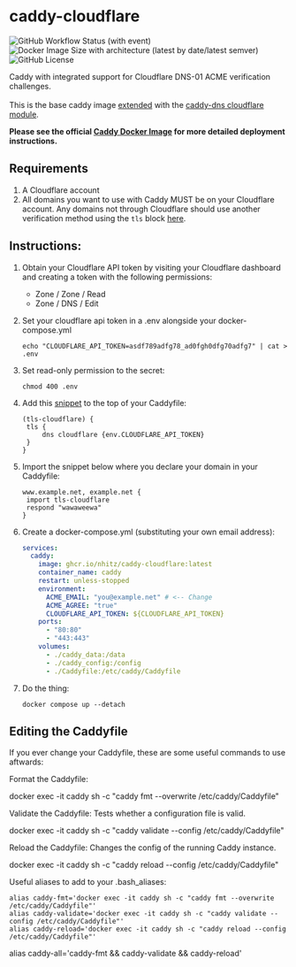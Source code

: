# caddy-cloudflare

![GitHub Workflow Status (with event)](https://img.shields.io/github/actions/workflow/status/nhitz/caddy-cloudflare/build-and-push.yml)
![Docker Image Size with architecture (latest by date/latest semver)](https://img.shields.io/docker/image-size/liquidgoat/caddy-cloudflare?arch=arm64&logo=caddy&logoColor=green&link=https%3A%2F%2Fhub.docker.com%2Frepository%2Fdocker%2Fliquidgoat%2Fcaddy-cloudflare%2Fgeneral)
![GitHub License](https://img.shields.io/github/license/nhitz/caddy-cloudflare)

Caddy with integrated support for Cloudflare DNS-01 ACME verification challenges.<br>  
This is the base caddy image [extended](https://caddyserver.com/docs/extending-caddy) with the [caddy-dns cloudflare module](https://github.com/caddy-dns/cloudflare).

**Please see the official [Caddy Docker Image](https://hub.docker.com/_/caddy) for more detailed deployment instructions.**

## Requirements

1. A Cloudflare account
2. All domains you want to use with Caddy MUST be on your Cloudflare account. Any domains not through Cloudflare should use another verification method using the `tls` block [here](https://caddyserver.com/docs/caddyfile/directives/tls).

## Instructions:

1. Obtain your Cloudflare API token by visiting your Cloudflare dashboard and creating a token with the following permissions:

   - Zone / Zone / Read
   - Zone / DNS / Edit

2. Set your cloudflare api token in a .env alongside your docker-compose.yml

   ```
   echo "CLOUDFLARE_API_TOKEN=asdf789adfg78_ad0fgh0dfg70adfg7" | cat > .env
   ```

3. Set read-only permission to the secret:

   ```
   chmod 400 .env
   ```

4. Add this [snippet](https://caddyserver.com/docs/caddyfile/directives/tls#tls:~:text=Enable%20the%20DNS%20challenge%20for%20a%20domain%20managed%20on%20Cloudflare%20with%20account%20credentials%20in%20an%20environment%20variable.%20This%20unlocks%20wildcard%20certificate%20support%2C%20which%20requires%20DNS%20validation%3A) to the top of your Caddyfile:

   ```Caddyfile
   (tls-cloudflare) {
   	tls {
   		dns cloudflare {env.CLOUDFLARE_API_TOKEN}
   	}
   }
   ```

5. Import the snippet below where you declare your domain in your Caddyfile:

   ```Caddyfile
   www.example.net, example.net {
   	import tls-cloudflare
   	respond "wawaweewa"
   }
   ```

6. Create a docker-compose.yml (substituting your own email address):

   ```yaml
   services:
     caddy:
       image: ghcr.io/nhitz/caddy-cloudflare:latest
       container_name: caddy
       restart: unless-stopped
       environment:
         ACME_EMAIL: "you@example.net" # <-- Change
         ACME_AGREE: "true"
         CLOUDFLARE_API_TOKEN: ${CLOUDFLARE_API_TOKEN}
       ports:
         - "80:80"
         - "443:443"
       volumes:
         - ./caddy_data:/data
         - ./caddy_config:/config
         - ./Caddyfile:/etc/caddy/Caddyfile
   ```

7. Do the thing:
   ```
   docker compose up --detach
   ```

## Editing the Caddyfile

If you ever change your Caddyfile, these are some useful commands to use aftwards:

Format the Caddyfile:

docker exec -it caddy sh -c "caddy fmt --overwrite /etc/caddy/Caddyfile"

Validate the Caddyfile: Tests whether a configuration file is valid.

docker exec -it caddy sh -c "caddy validate --config /etc/caddy/Caddyfile"

Reload the Caddyfile: Changes the config of the running Caddy instance.

docker exec -it caddy sh -c "caddy reload --config /etc/caddy/Caddyfile"

Useful aliases to add to your .bash_aliases:

    alias caddy-fmt='docker exec -it caddy sh -c "caddy fmt --overwrite /etc/caddy/Caddyfile"'
    alias caddy-validate='docker exec -it caddy sh -c "caddy validate --config /etc/caddy/Caddyfile"'
    alias caddy-reload='docker exec -it caddy sh -c "caddy reload --config /etc/caddy/Caddyfile"'

alias caddy-all='caddy-fmt && caddy-validate && caddy-reload'
